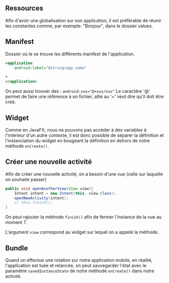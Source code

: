 
## Ressources

Afin d'avoir une globalisation sur son application, il est préférable de réunir les constantes comme, par exemple: "Bonjour", dans le dossier values.

## Manifest

Dossier où le se trouve les différents manifest de l'application. 

```xml
<application
    android:label="@string/app_name"

>
</application>
```

On peut aussi trouver des : `android:xxx="@+xxx/xxx"`
Le caractère '@' permet de faire une référence à un fichier, allié au '+' veut dire qu'il doit être créé.

## Widget

Comme en JavaFX, nous ne pouvons pas accéder à des variables à l'intérieur d'un autre contexte, il est donc possible de séparer la définition et l'instanciation du widget en bougeant la définition en dehors de notre méthode `onCreate()`.

## Créer une nouvelle activité

Afin de créer une nouvelle activité, on a besoin d'une vue (celle sur laquelle on souhaite passer)

```java
public void openAnotherView(View view){
    Intent intent = new Intent(this, view.class);
    openNewActivity(intent);
    // this.finish();
}
```
On peut rajouter la méthode `finish()` afin de fermer l'instance de la vue au moment T.

L'argument `view` correspond au widget sur lequel on a appelé la méthode.

## Bundle

Quand on effectue une rotation sur notre application mobile, en réalité, l'application est tuée et relancée, on peut sauvegarder l'état avec le paramètre `savedInstanceState` de notre méthode `onCreate()` dans notre activité.